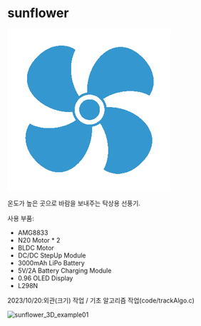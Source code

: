 # sunflower

<img src = "imgs/fanGif.gif">

온도가 높은 곳으로 바람을 보내주는 탁상용 선풍기.



사용 부품:
- AMG8833
- N20 Motor * 2
- BLDC Motor
- DC/DC StepUp Module
- 3000mAh LiPo Battery
- 5V/2A Battery Charging Module
- 0.96 OLED Display
- L298N



2023/10/20:외관(크기) 작업 / 기초 알고리즘 작업(code/trackAlgo.c)

![sunflower_3D_example01](https://github.com/hiimseoll/sunflower/assets/74600938/b5a1115f-fad9-48d8-baf5-08168f8ec853)

